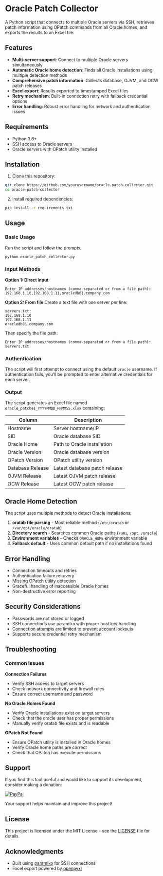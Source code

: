 # Oracle Patch Collector

A Python script that connects to multiple Oracle servers via SSH, retrieves patch information using OPatch commands from all Oracle homes, and exports the results to an Excel file.

## Features

- **Multi-server support**: Connect to multiple Oracle servers simultaneously
- **Automatic Oracle home detection**: Finds all Oracle installations using multiple detection methods
- **Comprehensive patch information**: Collects database, OJVM, and OCW patch releases
- **Excel export**: Results exported to timestamped Excel files
- **Retry mechanism**: Built-in connection retry with fallback credential options
- **Error handling**: Robust error handling for network and authentication issues

## Requirements

- Python 3.6+
- SSH access to Oracle servers
- Oracle servers with OPatch utility installed

## Installation

1. Clone this repository:
```bash
git clone https://github.com/yourusername/oracle-patch-collector.git
cd oracle-patch-collector
```

2. Install required dependencies:
```bash
pip install -r requirements.txt
```

## Usage

### Basic Usage

Run the script and follow the prompts:

```bash
python oracle_patch_collector.py
```

### Input Methods

**Option 1: Direct input**
```
Enter IP addresses/hostnames (comma-separated or from a file path): 192.168.1.10,192.168.1.11,oracledb01.company.com
```

**Option 2: From file**
Create a text file with one server per line:
```
servers.txt:
192.168.1.10
192.168.1.11
oracledb01.company.com
```

Then specify the file path:
```
Enter IP addresses/hostnames (comma-separated or from a file path): servers.txt
```

### Authentication

The script will first attempt to connect using the default `oracle` username. If authentication fails, you'll be prompted to enter alternative credentials for each server.

### Output

The script generates an Excel file named `oracle_patches_YYYYMMDD_HHMMSS.xlsx` containing:

| Column | Description |
|--------|-------------|
| Hostname | Server hostname/IP |
| SID | Oracle database SID |
| Oracle Home | Path to Oracle installation |
| Oracle Version | Oracle database version |
| OPatch Version | OPatch utility version |
| Database Release | Latest database patch release |
| OJVM Release | Latest OJVM patch release |
| OCW Release | Latest OCW patch release |

## Oracle Home Detection

The script uses multiple methods to detect Oracle installations:

1. **oratab file parsing** - Most reliable method (`/etc/oratab` or `/var/opt/oracle/oratab`)
2. **Directory search** - Searches common Oracle paths (`/u01`, `/opt`, `/oracle`)
3. **Environment variables** - Checks `ORACLE_HOME` environment variable
4. **Fallback default** - Uses common default path if no installations found

## Error Handling

- Connection timeouts and retries
- Authentication failure recovery
- Missing OPatch utility detection
- Graceful handling of inaccessible Oracle homes
- Non-destructive error reporting

## Security Considerations

- Passwords are not stored or logged
- SSH connections use paramiko with proper host key handling
- Connection attempts are limited to prevent account lockouts
- Supports secure credential retry mechanism

## Troubleshooting

### Common Issues

**Connection Failures**
- Verify SSH access to target servers
- Check network connectivity and firewall rules
- Ensure correct username and password

**No Oracle Homes Found**
- Verify Oracle installations exist on target servers
- Check that the oracle user has proper permissions
- Manually verify oratab file exists and is readable

**OPatch Not Found**
- Ensure OPatch utility is installed in Oracle homes
- Verify Oracle home paths are correct
- Check that OPatch has execute permissions

## Support

If you find this tool useful and would like to support its development, consider making a donation:

[![PayPal](https://img.shields.io/badge/PayPal-00457C?style=for-the-badge&logo=paypal&logoColor=white)](https://paypal.me/AhmedAlhedewy?country.x=EG&locale.x=en_US)

Your support helps maintain and improve this project!

## License

This project is licensed under the MIT License - see the [LICENSE](LICENSE) file for details.

## Acknowledgments

- Built using [paramiko](https://www.paramiko.org/) for SSH connections
- Excel export powered by [openpyxl](https://openpyxl.readthedocs.io/)
